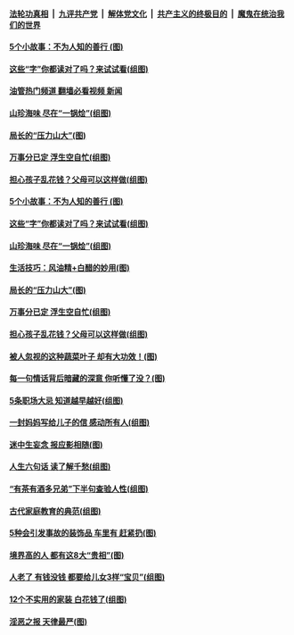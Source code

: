 ####  [法轮功真相](../../../../basic/blob/master/README.md?t=05170231) &nbsp;|&nbsp; [九评共产党](../../../../9ping.md/blob/master/README.md?t=05170231) &nbsp;|&nbsp; [解体党文化](../../../../jtdwh.md/blob/master/README.md?t=05170231)  &nbsp;|&nbsp; [共产主义的终极目的](../../../../gczydzjmd.md/blob/master/README.md?t=05170231) &nbsp;|&nbsp; [魔鬼在统治我们的世界](../../../../mgztzwmdsj.md/blob/master/README.md?t=05170231) 

#### [5个小故事：不为人知的善行 (图)](../pages/p8/1006252.md?t=05170231) 

#### [这些“字”你都读对了吗？来试试看(组图)](../pages/p8/1006481.md?t=05170231) 

#### [油管热门频道 翻墙必看视频 新闻](http://45.76.130.85:81/youtube.html?05170231)

#### [山珍海味 尽在“一锅烩”(组图)](../pages/p8/1006274.md?t=05170231) 

#### [局长的“压力山大”(图)](../pages/p8/1005817.md?t=05170231) 

#### [万事分已定 浮生空自忙(组图)](../pages/p8/1006380.md?t=05170231) 

#### [担心孩子乱花钱？父母可以这样做(组图)](../pages/p8/1006388.md?t=05170231) 

#### [5个小故事：不为人知的善行 (图)](../pages/p8/1006252.md?t=05170231) 

#### [这些“字”你都读对了吗？来试试看(组图)](../pages/p8/1006481.md?t=05170231) 

#### [山珍海味 尽在“一锅烩”(组图)](../pages/p8/1006274.md?t=05170231) 

#### [生活技巧：风油精+白醋的妙用(图)](../pages/p8/1006250.md?t=05170231) 

#### [局长的“压力山大”(图)](../pages/p8/1005817.md?t=05170231) 

#### [万事分已定 浮生空自忙(组图)](../pages/p8/1006380.md?t=05170231) 

#### [担心孩子乱花钱？父母可以这样做(组图)](../pages/p8/1006388.md?t=05170231) 

#### [被人忽视的这种蔬菜叶子 却有大功效！(图)](../pages/p8/992259.md?t=05170231) 

#### [每一句情话背后暗藏的深意 你听懂了没？(图)](../pages/p8/1006167.md?t=05170231) 

#### [5条职场大忌 知道越早越好(组图)](../pages/p8/1005812.md?t=05170231) 

#### [一封妈妈写给儿子的信 感动所有人(组图)](../pages/p8/1005811.md?t=05170231) 

#### [迷中生妄念 报应影相随(图)](../pages/p8/1006255.md?t=05170231) 

#### [人生六句话 读了解千愁(组图)](../pages/p8/1006065.md?t=05170231) 

#### [“有茶有酒多兄弟”下半句查验人性(组图)](../pages/p8/1005247.md?t=05170231) 

#### [古代家庭教育的典范(组图)](../pages/p8/1006092.md?t=05170231) 

#### [5种会引发事故的装饰品 车里有 赶紧扔(图)](../pages/p8/1005804.md?t=05170231) 

#### [境界高的人 都有这8大“贵相”(图)](../pages/p8/1006179.md?t=05170231) 

#### [人老了 有钱没钱 都要给儿女3样“宝贝”(组图)](../pages/p8/1004858.md?t=05170231) 

#### [12个不实用的家装 白花钱了(组图)](../pages/p8/1005249.md?t=05170231) 

#### [淫恶之报 天律最严(图)](../pages/p8/1006067.md?t=05170231) 

<img src='http://gfw-breaker.win/goodnews/indexes/p8.md' width='0px' height='0px'/>
